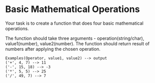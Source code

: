 # Basic Mathematical Operations

Your task is to create a function that does four basic mathematical operations.

The function should take three arguments - operation(string/char), value1(number), value2(number).
The function should return result of numbers after applying the chosen operation.

    Examples(Operator, value1, value2) --> output
    ('+', 4, 7) --> 11
    ('-', 15, 18) --> -3
    ('*', 5, 5) --> 25
    ('/', 49, 7) --> 7
